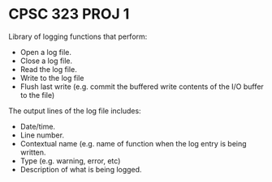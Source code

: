 # CPSC 323 PROJ 1

Library of logging functions that perform:

* Open a log file.
* Close a log file.
* Read the log file.
* Write to the log file
* Flush last write (e.g. commit the buffered write contents of the I/O buffer to the file)


The output lines of the log file includes:

* Date/time.
* Line number.
* Contextual name (e.g. name of function when the log entry is being written.
* Type (e.g. warning, error, etc)
* Description of what is being logged.
